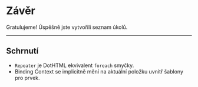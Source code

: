 ﻿---
Title: Závěr
Moniker: conclusion
EmbeddedView:
    Path: .solution/ToDoList/Views/ToDo.dothtml
    Dependencies:
        - .solution/ToDoList/ViewModels/ToDoViewModel.cs
Archive:
    Path: .solution
---

# Závěr

Gratulujeme! Úspěšně jste vytvořili seznam úkolů.

---

## Schrnutí

- `Repeater` je DotHTML ekvivalent `foreach` smyčky.
- Binding Context se implicitně mění na aktuální položku uvnitř šablony pro prvek.
